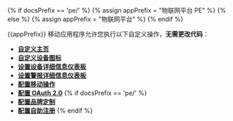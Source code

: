 {% if docsPrefix == 'pe/' %}
{% assign appPrefix = "物联网平台 PE" %}
{% else %}
{% assign appPrefix = "物联网平台" %}
{% endif %}

{{appPrefix}} 移动应用程序允许您执行以下自定义操作，**无需更改代码**：

- **[自定义主页](/docs/{{docsPrefix}}mobile/customize-dashboards)**
- **[自定义设备图标](/docs/{{docsPrefix}}mobile/customize-devices)**
- **[设置设备详细信息仪表板](/docs/{{docsPrefix}}mobile/device-dashboard)**
- **[设置警报详细信息仪表板](/docs/{{docsPrefix}}mobile/alarm-dashboard)**
- **[配置移动操作](/docs/{{docsPrefix}}mobile/mobile-actions)**
- **[配置 OAuth 2.0](/docs/{{docsPrefix}}mobile/oauth2)**
{% if docsPrefix == 'pe/' %}
- **[配置品牌定制](/docs/pe/mobile/white-labeling)**
- **[配置自助注册](/docs/pe/mobile/self-registration)**
{% endif %}